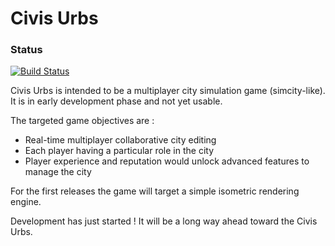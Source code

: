 # Civis Urbs
### Status
[![Build Status](https://api.travis-ci.org/phijaen/civisurbs.svg?branch=feature/travis-ci-init)](https://travis-ci.org/phijaen/civisurbs)

Civis Urbs is intended to be a multiplayer city simulation game (simcity-like).  
It is in early development phase and not yet usable.  

The targeted game objectives are :
  - Real-time multiplayer collaborative city editing
  - Each player having a particular role in the city
  - Player experience and reputation would unlock advanced features to manage the city

For the first releases the game will target a simple isometric rendering engine.

Development has just started ! It will be a long way ahead toward the Civis Urbs.
